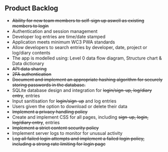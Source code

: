 ## Product Backlog

- ~~Ability for new team members to self-sign up aswell as existing members to login~~   
- Authentication and session management   
- Developer log entries are time/date stamped   
- Application meets minimum WC3 PWA standards   
- Allow developers to search entries by developer, date, project or log/diary contents  
- The app is modelled using: Level 0 data flow diagram, Structure chart & Data dictionary  
- ~~API data sharing~~ 
- ~~2FA authentication~~  
- ~~Document and implement an appropriate hashing algorithm for securely storing passwords in the database.~~ 
- SQLite database design and integration for ~~login/sign-up, log/diary entry~~, entries
- Input sanitisation for ~~login/sign-up~~ and log entries
- Users given the option to download or delete their data
- ~~Implement a privacy handling policy~~
- Create and implement CSS for all pages, including ~~sign-up, login, log/diary entry~~, entries
- ~~Implement a strict content security policy~~
- Implement server logs to monitor for unusual activity
- ~~Log all failed login attempts and implement a failed login policy, including a strong rate limiting for login page~~